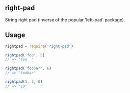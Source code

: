 ## right-pad

String right pad (inverse of the popular 'left-pad' package).

## Usage

```js
rightpad = require('right-pad')

rightpad('foo', 5)
// => "foo  "

rightpad('foobar', 6)
// => "foobar"

rightpad(1, 2, 0)
// => "10"
```
